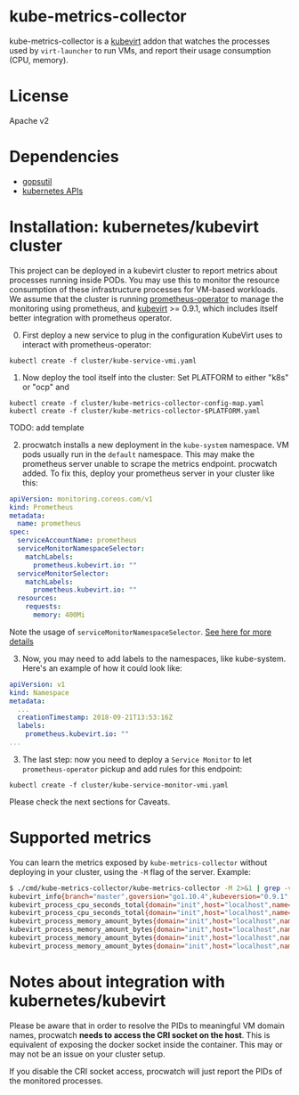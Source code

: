 kube-metrics-collector
======================

kube-metrics-collector is a [kubevirt](http://kubevirt.io) addon that watches the processes used by `virt-launcher` to run VMs, and report their usage consumption (CPU, memory).

License
=======

Apache v2

Dependencies
============

* [gopsutil](https://github.com/shirou/gopsutil)
* [kubernetes APIs](https://github.com/kubernetes/kubernetes)


Installation: kubernetes/kubevirt cluster
=========================================

This project can be deployed in a kubevirt cluster to report metrics about processes running inside PODs.
You may use this to monitor the resource consumption of these infrastructure processes for VM-based workloads.
We assume that the cluster is running [prometheus-operator](https://github.com/coreos/prometheus-operator/blob/master/Documentation/user-guides/getting-started.md) to manage the monitoring using prometheus,
and [kubevirt](https://github.com/kubevirt/kubevirt/releases/tag/v0.9.1) >= 0.9.1, which includes itself better integration with prometheus operator.

0. First deploy a new service to plug in the configuration KubeVirt uses to interact with prometheus-operator:
```
kubectl create -f cluster/kube-service-vmi.yaml
```

1. Now deploy the tool itself into the cluster:
Set PLATFORM to either "k8s" or "ocp" and
```
kubectl create -f cluster/kube-metrics-collector-config-map.yaml
kubectl create -f cluster/kube-metrics-collector-$PLATFORM.yaml
```

TODO: add template

2. procwatch installs a new deployment in the `kube-system` namespace. VM pods usually run in the `default` namespace.
This may make the prometheus server unable to scrape the metrics endpoint.
procwatch added. To fix this, deploy your prometheus server in your cluster like this:
```yaml
apiVersion: monitoring.coreos.com/v1
kind: Prometheus
metadata:
  name: prometheus
spec:
  serviceAccountName: prometheus
  serviceMonitorNamespaceSelector:
    matchLabels:
      prometheus.kubevirt.io: ""
  serviceMonitorSelector:
    matchLabels:
      prometheus.kubevirt.io: ""
  resources:
    requests:
      memory: 400Mi

```
Note the usage of `serviceMonitorNamespaceSelector`. [See here for more details](https://github.com/coreos/prometheus-operator/issues/1331)

3. Now, you may need to add labels to the namespaces, like kube-system. Here's an example of how it could look like:
```yaml
apiVersion: v1
kind: Namespace
metadata:
  ...
  creationTimestamp: 2018-09-21T13:53:16Z
  labels:
    prometheus.kubevirt.io: ""
...
```

3. The last step: now you need to deploy a `Service Monitor` to let `prometheus-operator` pickup and add rules for this endpoint:
```
kubectl create -f cluster/kube-service-monitor-vmi.yaml
```

Please check the next sections for Caveats.

Supported metrics
=================

You can learn the metrics exposed by `kube-metrics-collector` without deploying in your cluster, using the `-M` flag of the server. Example:
```bash
$ ./cmd/kube-metrics-collector/kube-metrics-collector -M 2>&1 | grep -v '^#' | grep kube
kubevirt_info{branch="master",goversion="go1.10.4",kubeversion="0.9.1",revision="f2a62fa",version="1"} 1
kubevirt_process_cpu_seconds_total{domain="init",host="localhost",name="kube-metrics-collector",type="system"} 0
kubevirt_process_cpu_seconds_total{domain="init",host="localhost",name="kube-metrics-collector",type="user"} 0
kubevirt_process_memory_amount_bytes{domain="init",host="localhost",name="kube-metrics-collector",type="dirty"} 6.4933888e+07
kubevirt_process_memory_amount_bytes{domain="init",host="localhost",name="kube-metrics-collector",type="resident"} 1.1931648e+07
kubevirt_process_memory_amount_bytes{domain="init",host="localhost",name="kube-metrics-collector",type="shared"} 1.015808e+07
kubevirt_process_memory_amount_bytes{domain="init",host="localhost",name="kube-metrics-collector",type="virtual"} 5.5625728e+08
```


Notes about integration with kubernetes/kubevirt
================================================

Please be aware that in order to resolve the PIDs to meaningful VM domain names, procwatch **needs to access the CRI socket on the host**.
This is equivalent of exposing the docker socket inside the container. This may or may not be an issue on your cluster setup.

If you disable the CRI socket access, procwatch will just report the PIDs of the monitored processes.

